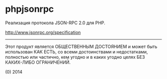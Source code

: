 phpjsonrpc
==========

Реализация протокола JSON-RPC 2.0 для PHP.

<http://www.jsonrpc.org/specification>

----

Этот продукт является ОБЩЕСТВЕННЫМ ДОСТОЯНИЕМ и может быть использован КАК ЕСТЬ, со всеми достоинствами и
недостатками, полностью или частично, кем угодно и в каких угодно целях БЕЗ КАКИХ-ЛИБО ОГРАНИЧЕНИЙ.

(0) 2014